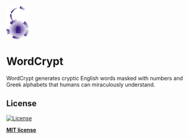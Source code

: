 <img src="preview/wordCrypt.png" width="60" />

# WordCrypt

WordCrypt generates cryptic English words masked with numbers and Greek alphabets that humans can miraculously understand.

## License

[![License](http://img.shields.io/:license-mit-blue.svg?style=flat-square)](http://badges.mit-license.org)

**[MIT license](http://opensource.org/licenses/mit-license.php)**
